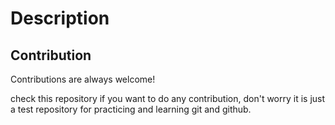 # Description


## Contribution

Contributions are always welcome!

check this repository if you want to do 
any contribution, don't worry it is just a test 
repository for practicing and learning git and github.